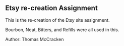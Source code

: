 ## Etsy re-creation Assignment

This is the re-creation of the Etsy site assignment.

Bourbon, Neat, Bitters, and Refills were all used in this.

Author: Thomas McCracken
